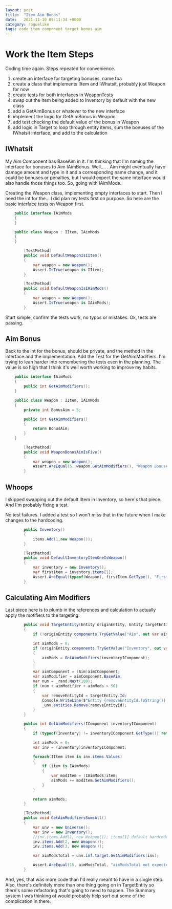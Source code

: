 ```yaml
---
layout: post
title:  "Item Aim Bonus"
date:   2021-11-10 09:11:34 +0000
category: roguelike
tags: code item component target bonus aim
---
```


# Work the Item Steps
Coding time again. Steps repeated for convenience.   

1. create an interface for targeting bonuses, name tba
1. create a class that implements IItem and IWhatsit, probably just Weapon for now
1. create tests for both interfaces in WeaponTests
1. swap out the Item being added to Inventory by default with the new class
1. add a GetAimBonus or whatever to the new interface
1. implement the logic for GetAimBonus in Weapon
1. add test checking the default value of the bonus in Weapon
1. add logic in Target to loop through entity items, sum the bonuses of the IWhatsit interface, and add to the calculation

## IWhatsit
My Aim Component has BaseAim in it. I'm thinking that I'm naming the interface for bonuses to Aim IAimBonus. Well.... . Aim might eventually have damage amount and type in it and a corresponding name change, and it could be bonuses or penalties, but I would expect the same interface would also handle those things too. So, going with IAimMods.  

Creating the Weapon class, implementing empty interfaces to start. Then I need the int for the... I did plan my tests first on purpose. So here are the basic interface tests on Weapon first.  

``` csharp
    public interface IAimMods
    {  
    }

    public class Weapon : IItem, IAimMods
    {        
    }

        [TestMethod]
        public void DefaultWeaponIsIItem()
        {
            var weapon = new Weapon();
            Assert.IsTrue(weapon is IItem);
        }

        [TestMethod]
        public void DefaultWeaponIsIAimMods()
        {
            var weapon = new Weapon();
            Assert.IsTrue(weapon is IAimMods);
        }
```

Start simple, confirm the tests work, no typos or mistakes. Ok, tests are passing.  

## Aim Bonus
Back to the int for the bonus, should be private, and the method in the interface and the implementation. Add the Test for the GetAimModifiers. I'm trying to lean harder into remembering the tests even in the planning. The value is so high that I think it's well worth working to improve my habits.  

``` csharp
    public interface IAimMods
    {
        public int GetAimModifiers();
    }

    public class Weapon : IItem, IAimMods
    {
        private int BonusAim = 5;

        public int GetAimModifiers()
        {
            return BonusAim;
        }
    }

        [TestMethod]
        public void WeaponBonusAimIsFive()
        {
            var weapon = new Weapon();
            Assert.AreEqual(5, weapon.GetAimModifiers(), "Weapon BonusAim isn't the expected value.");
        }
```

## Whoops
I skipped swapping out the default IItem in Inventory, so here's that piece. And I'm probably fixing a test.  

No test failures. I added a test so I won't miss that in the future when I make changes to the hardcoding.  

``` csharp
        public Inventory()
        {
            items.Add(1,new Weapon());
        }

        [TestMethod]
        public void DefaultInventoryItemOneIsWeapon()
        {
            var inventory = new Inventory();
            var firstItem = inventory.items[1];
            Assert.AreEqual(typeof(Weapon), firstItem.GetType(), "First item wasn't Type Weapon.");
        }
```

## Calculating Aim Modifiers
Last piece here is to plumb in the references and calculation to actually apply the motifiers to the targeting.  

``` csharp
        public void TargetEntity(Entity originEntity, Entity targetEntity)
        {
            if (!originEntity.components.TryGetValue("Aim", out var aimIComponent)) return;

            int aimMods = 0;
            if (originEntity.components.TryGetValue("Inventory", out var inventoryIComponent))
            {
                aimMods = GetAimModifiers(inventoryIComponent);
            }

            var aimComponent = (Aim)aimIComponent;
            var aimModifier = aimComponent.BaseAim;
            var num = _rand.Next(100);
            if (num + aimModifier + aimMods > 50)
            {
                var removeEntityId = targetEntity.Id;
                Console.WriteLine($"Entity {removeEntityId.ToString()} has been removed from play!");
                _unv.entities.Remove(removeEntityId);
            }
        }

        public int GetAimModifiers(IComponent inventoryIComponent)
        {
            if (typeof(Inventory) != inventoryIComponent.GetType()) return 0;

            int aimMods = 0;
            var inv = (Inventory)inventoryIComponent;

            foreach(IItem item in inv.items.Values)
            {
                if (item is IAimMods)
                {
                    var modItem = (IAimMods)item;
                    aimMods += modItem.GetAimModifiers();
                }
            }

            return aimMods;
        }

        [TestMethod]
        public void GetAimModifiersSumsAll()
        {         
            var unv = new Universe();
            var inv = new Inventory();
            //inv.items.Add(1, new Weapon()); items[1] default hardcoded to Weapon
            inv.items.Add(2, new Weapon());
            inv.items.Add(3, new Weapon());

            var aimModsTotal = unv.inf.target.GetAimModifiers(inv);

            Assert.AreEqual(15, aimModsTotal, "aimModsTotal not expected value.");
        }
```

And, yes, that was more code than I'd really meant to have in a single step. Also, there's definitely more than one thing going on in TargetEntity so there's some refactoring that's going to need to happen. The Summary system I was thinking of would probably help sort out some of the complication in there.  